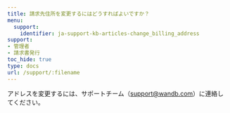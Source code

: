 ```yaml
---
title: 請求先住所を変更するにはどうすればよいですか？
menu:
  support:
    identifier: ja-support-kb-articles-change_billing_address
support:
- 管理者
- 請求書発行
toc_hide: true
type: docs
url: /support/:filename
---
```


アドレスを変更するには、サポートチーム（support@wandb.com）に連絡してください。
